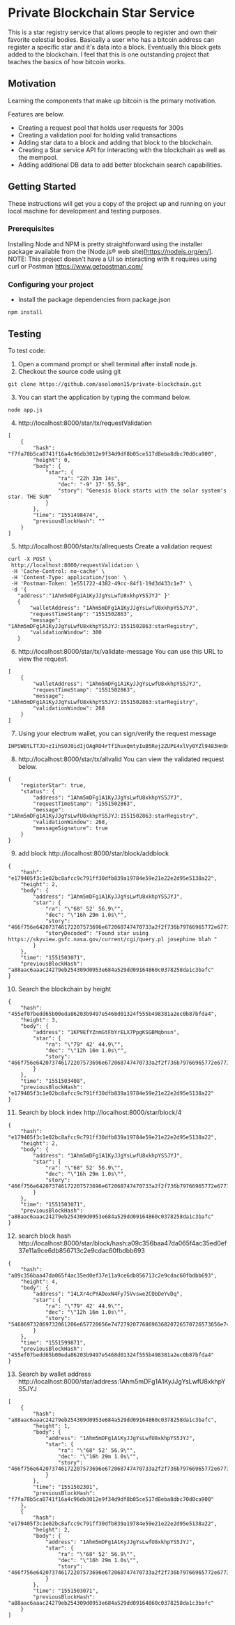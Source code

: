 # Private Blockchain Star Service

This is a star registry service that allows people to register and own their favorite celestial bodies.  Basically a user who has a bitcoin address can register a specific star and  it's data into a block. Eventually this block gets added to the blockchain.  I feel that this is one outstanding project that teaches the basics of how bitcoin works.

## Motivation
Learning the components that make up bitcoin is the primary motivation.

Features are below.
- Creating a request pool that holds user requests for 300s
- Creating a validation pool for holding valid transactions
- Adding star data to a block and adding that block to the blockchain.
- Creating a Star service API for interacting with the blockchain as well as the mempool.
- Adding additional DB data to add better blockchain search capabilities.


## Getting Started

These instructions will get you a copy of the project up and running on your local machine for development and testing purposes.


### Prerequisites

Installing Node and NPM is pretty straightforward using the installer package available from the (Node.js® web site)[https://nodejs.org/en/].
NOTE: This project doesn't have a UI so interacting with it requires using curl or Postman https://www.getpostman.com/

### Configuring your project

- Install the package dependencies from package.json
```
npm install
```

## Testing

To test code:  
1. Open a command prompt or shell terminal after install node.js.
2. Checkout the source code using git
```
git clone https://github.com/asolomon15/private-blockchain.git
```
3. You can start the application by typing the command below.
```
node app.js
```
4. http://localhost:8000/star/tx/requestValidation
```
[
    {
        "hash": "f7fa78b5ca8741f16a4c96db3012e9f34d9df8b05ce517d8eba8dbc70d0ca900",
        "height": 0,
        "body": {
            "star": {
                "ra": "22h 31m 14s",
                "dec": "-9° 17' 55.59",
                "story": "Genesis block starts with the solar system's star. THE SUN"
            }
        },
        "time": "1551498474",
        "previousBlockHash": ""
    }
]
```
5. http://localhost:8000/star/tx/allrequests Create a validation request  
```
curl -X POST \
 http://localhost:8000/requestValidation \
 -H 'Cache-Control: no-cache' \
 -H 'Content-Type: application/json' \
 -H 'Postman-Token: 1e551722-4382-49cc-84f1-19d3d433c1e7' \
 -d '{
   "address":"1Ahm5mDFg1A1KyJJgYsLwfU8xkhpYS5JYJ" }'
   {
       "walletAddress": "1Ahm5mDFg1A1KyJJgYsLwfU8xkhpYS5JYJ",
       "requestTimeStamp": "1551502863",
       "message": "1Ahm5mDFg1A1KyJJgYsLwfU8xkhpYS5JYJ:1551502863:starRegistry",
       "validationWindow": 300
   }
```
6. http://localhost:8000/star/tx/validate-message You can use this URL to view the request.
```
[
    {
        "walletAddress": "1Ahm5mDFg1A1KyJJgYsLwfU8xkhpYS5JYJ",
        "requestTimeStamp": "1551502863",
        "message": "1Ahm5mDFg1A1KyJJgYsLwfU8xkhpYS5JYJ:1551502863:starRegistry",
        "validationWindow": 268
    }
]
```
7. Using your electrum wallet, you can sign/verify the request message
```
IHPSWBtLTTJD+zIihSOJ0idIjOAgRO4rTf1huxQmtyIuB5Rej2ZUPE4xlVy0YZl9483HnDnIH6VqgP8TLss4s+Q=
```
8. http://localhost:8000/star/tx/allvalid You can view the validated request below.
```
{
    "registerStar": true,
    "status": {
        "address": "1Ahm5mDFg1A1KyJJgYsLwfU8xkhpYS5JYJ",
        "requestTimeStamp": "1551502863",
        "message": "1Ahm5mDFg1A1KyJJgYsLwfU8xkhpYS5JYJ:1551502863:starRegistry",
        "validationWindow": 268,
        "messageSignature": true
    }
}
```
9. add block http://localhost:8000/star/block/addblock
```
{
    "hash": "e179405f3c1e02bc8afcc9c791ff30dfb839a19784e59e21e22e2d95e5138a22",
    "height": 2,
    "body": {
        "address": "1Ahm5mDFg1A1KyJJgYsLwfU8xkhpYS5JYJ",
        "star": {
            "ra": "\"68° 52' 56.9\"",
            "dec": "\"16h 29m 1.0s\"",
            "story": "466f756e642073746172207573696e672068747470733a2f2f736b79766965772e677366632e6e6173612e676f762f63757272656e742f6367692f71756572792e706c206a6f73657068696e6520626c616820",
            "storyDecoded": "Found star using https://skyview.gsfc.nasa.gov/current/cgi/query.pl josephine blah "
        }
    },
    "time": "1551503071",
    "previousBlockHash": "a88aac6aaac24279eb254309d0953e684a529dd09164860c0378258da1c3bafc"
}
```
10. Search the blockchain by height
```
{
    "hash": "455ef07bedd65b00eda86203b9497e5468d01324f555b498381a2ec0b87bfda4",
    "height": 3,
    "body": {
        "address": "1KP9EfYZnmGtFbYrELX7PpgKSGBMqbnsn",
        "star": {
            "ra": "\"79° 42' 44.9\"",
            "dec": "\"12h 16m 1.0s\"",
            "story": "466f756e642073746172207573696e672068747470733a2f2f736b79766965772e677366632e6e6173612e676f762f63757272656e742f6367692f71756572792e706c"
        }
    },
    "time": "1551503408",
    "previousBlockHash": "e179405f3c1e02bc8afcc9c791ff30dfb839a19784e59e21e22e2d95e5138a22"
}
```
11. Search by block index http://localhost:8000/star/block/4
```
{
    "hash": "e179405f3c1e02bc8afcc9c791ff30dfb839a19784e59e21e22e2d95e5138a22",
    "height": 2,
    "body": {
        "address": "1Ahm5mDFg1A1KyJJgYsLwfU8xkhpYS5JYJ",
        "star": {
            "ra": "\"68° 52' 56.9\"",
            "dec": "\"16h 29m 1.0s\"",
            "story": "466f756e642073746172207573696e672068747470733a2f2f736b79766965772e677366632e6e6173612e676f762f63757272656e742f6367692f71756572792e706c206a6f73657068696e6520626c616820"
        }
    },
    "time": "1551503071",
    "previousBlockHash": "a88aac6aaac24279eb254309d0953e684a529dd09164860c0378258da1c3bafc"
}
```
12. search block hash http://localhost:8000/star/block/hash:a09c356baa47da065f4ac35ed0ef37e11a9ce6db856713c2e9cdac60fbdbb693
```
{
    "hash": "a09c356baa47da065f4ac35ed0ef37e11a9ce6db856713c2e9cdac60fbdbb693",
    "height": 4,
    "body": {
        "address": "14LXr4cPYADoxN4Fy75Vvswe2CQbDeYvDq",
        "star": {
            "ra": "\"79° 42' 44.9\"",
            "dec": "\"12h 16m 1.0s\"",
            "story": "546869732069732061206e657720656e74727920776869636820726570726573656e74732061206e65772073746172"
        }
    },
    "time": "1551599871",
    "previousBlockHash": "455ef07bedd65b00eda86203b9497e5468d01324f555b498381a2ec0b87bfda4"
}
```
13. Search by wallet address http://localhost:8000/star/address:1Ahm5mDFg1A1KyJJgYsLwfU8xkhpYS5JYJ
```
[
    {
        "hash": "a88aac6aaac24279eb254309d0953e684a529dd09164860c0378258da1c3bafc",
        "height": 1,
        "body": {
            "address": "1Ahm5mDFg1A1KyJJgYsLwfU8xkhpYS5JYJ",
            "star": {
                "ra": "\"68° 52' 56.9\"",
                "dec": "\"16h 29m 1.0s\"",
                "story": "466f756e642073746172207573696e672068747470733a2f2f736b79766965772e677366632e6e6173612e676f762f63757272656e742f6367692f71756572792e706c206a6f73657068696e6520626c616820"
            }
        },
        "time": "1551502301",
        "previousBlockHash": "f7fa78b5ca8741f16a4c96db3012e9f34d9df8b05ce517d8eba8dbc70d0ca900"
    },
    {
        "hash": "e179405f3c1e02bc8afcc9c791ff30dfb839a19784e59e21e22e2d95e5138a22",
        "height": 2,
        "body": {
            "address": "1Ahm5mDFg1A1KyJJgYsLwfU8xkhpYS5JYJ",
            "star": {
                "ra": "\"68° 52' 56.9\"",
                "dec": "\"16h 29m 1.0s\"",
                "story": "466f756e642073746172207573696e672068747470733a2f2f736b79766965772e677366632e6e6173612e676f762f63757272656e742f6367692f71756572792e706c206a6f73657068696e6520626c616820"
            }
        },
        "time": "1551503071",
        "previousBlockHash": "a88aac6aaac24279eb254309d0953e684a529dd09164860c0378258da1c3bafc"
    }
]
```
